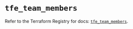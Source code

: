 # `tfe_team_members`

Refer to the Terraform Registry for docs: [`tfe_team_members`](https://registry.terraform.io/providers/hashicorp/tfe/0.57.0/docs/resources/team_members).
